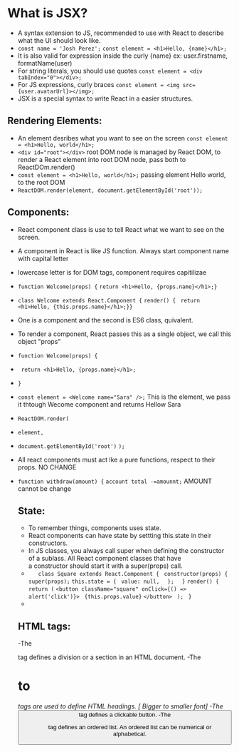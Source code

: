 # What is JSX? 
  - A syntax extension to JS, recommended to use with React to describe what the UI should look like.
  - `const name = 'Josh Perez';`
     `const element = <h1>Hello, {name}</h1>;`
  - It is also valid for expression inside the curly {name} ex: user.firstname, formatName(user)
  - For string literals, you should use quotes `const element = <div tabIndex="0"></div>;`
  - For JS expressions, curly braces `const element = <img src={user.avatarUrl}></img>;`
  - JSX is a special syntax to write React in a easier structures.
  
 ## Rendering Elements:
 - An element desribes what you want to see on the screen `const element = <h1>Hello, world</h1>;`
 - `<div id="root"></div>` root DOM node is managed by React DOM, to render a React element into root DOM node, pass both to ReactDOm.render()
 - `const element = <h1>Hello, world</h1>;` passing element Hello world, to the root DOM
 - `ReactDOM.render(element, document.getElementById('root'));`

## Components:
- React component class is use to tell React what we want to see on the screen.
- A component in React is like JS function. Always start component name with capital letter
- lowercase letter is for DOM tags, component requires capitilizae
- `function Welcome(props) {`
  `return <h1>Hello, {props.name}</h1>;}`
- `class Welcome extends React.Component {` 
  `render() {`
   ` return <h1>Hello, {this.props.name}</h1>;}}`
- One is a component and the second is ES6 class, quivalent.
- To render a component, React passes this as a single object, we call this object "props"
- `function Welcome(props) {`
-  ` return <h1>Hello, {props.name}</h1>;`
- `}`
- `const element = <Welcome name="Sara" />;`  This is the element, we pass it thtough Wecome component and returns Hellow Sara
- `ReactDOM.render(`
- `element,`
-  `document.getElementById('root')`
 `);`
- All react components must act lke a pure functions, respect to their props. NO CHANGE 
- `function withdraw(amount) {` 
  `account total -=amounnt;`   AMOUNT cannot be change
  
  ## State: 
  - To remember things, components uses state.
  - React components can have state by settting this.state in their constructors.
  - In JS classes, you always call super when defining the constructor of a sublass. All React component classes that have a constructor should start it with a super(props) call.
  - `	class Square extends React.Component {`
 ` constructor(props) {`
    `super(props);`
    `this.state = {`
     ` value: null,`
  `  };`
`  }`
	`render() {`
    `return (`
      `<button className="square" onClick={() => alert('click')}>`
       ` {this.props.value}`
      `</button>`
   ` );`
 ` }`
  -
  ## HTML tags:
  -The <div> tag defines a division or a section in an HTML document.
  -The <h1> to <h6> tags are used to define HTML headings. [ Bigger to smaller font]
  -The <button> tag defines a clickable button.
  -The <ol> tag defines an ordered list. An ordered list can be numerical or alphabetical.
  
  
  
  
  
  
  
  
  
  
  
  
  
  
  
  
  
  
  
  
  
  
  
  
  
  
  
  
  
